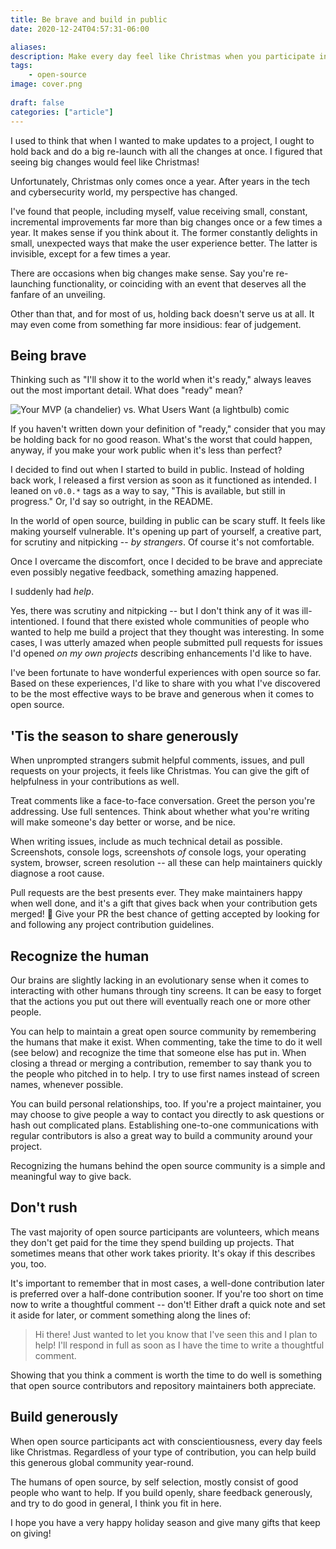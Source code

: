 ```yaml
---
title: Be brave and build in public
date: 2020-12-24T04:57:31-06:00

aliases:
description: Make every day feel like Christmas when you participate in open source communities.
tags:
    - open-source
image: cover.png
 
draft: false
categories: ["article"]
---
```


I used to think that when I wanted to make updates to a project, I ought to hold back and do a big re-launch with all the changes at once. I figured that seeing big changes would feel like Christmas!

Unfortunately, Christmas only comes once a year. After years in the tech and cybersecurity world, my perspective has changed.

I've found that people, including myself, value receiving small, constant, incremental improvements far more than big changes once or a few times a year. It makes sense if you think about it. The former constantly delights in small, unexpected ways that make the user experience better. The latter is invisible, except for a few times a year.

There are occasions when big changes make sense. Say you're re-launching functionality, or coinciding with an event that deserves all the fanfare of an unveiling.

Other than that, and for most of us, holding back doesn't serve us at all. It may even come from something far more insidious: fear of judgement.

## Being brave

Thinking such as "I'll show it to the world when it's ready," always leaves out the most important detail. What does "ready" mean?

![Your MVP (a chandelier) vs. What Users Want (a lightbulb) comic](mvp-vs-user.png)

If you haven't written down your definition of "ready," consider that you may be holding back for no good reason. What's the worst that could happen, anyway, if you make your work public when it's less than perfect?

I decided to find out when I started to build in public. Instead of holding back work, I released a first version as soon as it functioned as intended. I leaned on `v0.0.*` tags as a way to say, "This is available, but still in progress." Or, I'd say so outright, in the README.

In the world of open source, building in public can be scary stuff. It feels like making yourself vulnerable. It's opening up part of yourself, a creative part, for scrutiny and nitpicking -- _by strangers_. Of course it's not comfortable.

Once I overcame the discomfort, once I decided to be brave and appreciate even possibly negative feedback, something amazing happened.

I suddenly had _help_.

Yes, there was scrutiny and nitpicking -- but I don't think any of it was ill-intentioned. I found that there existed whole communities of people who wanted to help me build a project that they thought was interesting. In some cases, I was utterly amazed when people submitted pull requests for issues I'd opened _on my own projects_ describing enhancements I'd like to have.

I've been fortunate to have wonderful experiences with open source so far. Based on these experiences, I'd like to share with you what I've discovered to be the most effective ways to be brave and generous when it comes to open source.

## 'Tis the season to share generously

When unprompted strangers submit helpful comments, issues, and pull requests on your projects, it feels like Christmas. You can give the gift of helpfulness in your contributions as well.

Treat comments like a face-to-face conversation. Greet the person you're addressing. Use full sentences. Think about whether what you're writing will make someone's day better or worse, and be nice.

When writing issues, include as much technical detail as possible. Screenshots, console logs, screenshots _of_ console logs, your operating system, browser, screen resolution -- all these can help maintainers quickly diagnose a root cause.

Pull requests are the best presents ever. They make maintainers happy when well done, and it's a gift that gives back when your contribution gets merged! 🎉 Give your PR the best chance of getting accepted by looking for and following any project contribution guidelines.

## Recognize the human

Our brains are slightly lacking in an evolutionary sense when it comes to interacting with other humans through tiny screens. It can be easy to forget that the actions you put out there will eventually reach one or more other people.

You can help to maintain a great open source community by remembering the humans that make it exist. When commenting, take the time to do it well (see below) and recognize the time that someone else has put in. When closing a thread or merging a contribution, remember to say thank you to the people who pitched in to help. I try to use first names instead of screen names, whenever possible.

You can build personal relationships, too. If you're a project maintainer, you may choose to give people a way to contact you directly to ask questions or hash out complicated plans. Establishing one-to-one communications with regular contributors is also a great way to build a community around your project.

Recognizing the humans behind the open source community is a simple and meaningful way to give back.

## Don't rush

The vast majority of open source participants are volunteers, which means they don't get paid for the time they spend building up projects. That sometimes means that other work takes priority. It's okay if this describes you, too.

It's important to remember that in most cases, a well-done contribution later is preferred over a half-done contribution sooner. If you're too short on time now to write a thoughtful comment -- don't! Either draft a quick note and set it aside for later, or comment something along the lines of:

> Hi there! Just wanted to let you know that I've seen this and I plan to help! I'll respond in full as soon as I have the time to write a thoughtful comment.

Showing that you think a comment is worth the time to do well is something that open source contributors and repository maintainers both appreciate.

## Build generously

When open source participants act with conscientiousness, every day feels like Christmas. Regardless of your type of contribution, you can help build this generous global community year-round.

The humans of open source, by self selection, mostly consist of good people who want to help. If you build openly, share feedback generously, and try to do good in general, I think you fit in here.

I hope you have a very happy holiday season and give many gifts that keep on giving!
